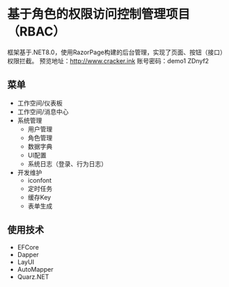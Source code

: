 # 基于角色的权限访问控制管理项目（RBAC）
框架基于.NET8.0，使用RazorPage构建的后台管理，实现了页面、按钮（接口）权限拦截。
预览地址：http://www.cracker.ink
账号密码：demo1 ZDnyf2
## 菜单
* 工作空间/仪表板
* 工作空间/消息中心
* 系统管理
  * 用户管理
  * 角色管理
  * 数据字典
  * UI配置
  * 系统日志（登录、行为日志）
* 开发维护
  * iconfont
  * 定时任务
  * 缓存Key
  * 表单生成
## 使用技术
* EFCore
* Dapper
* LayUI
* AutoMapper
* Quarz.NET
